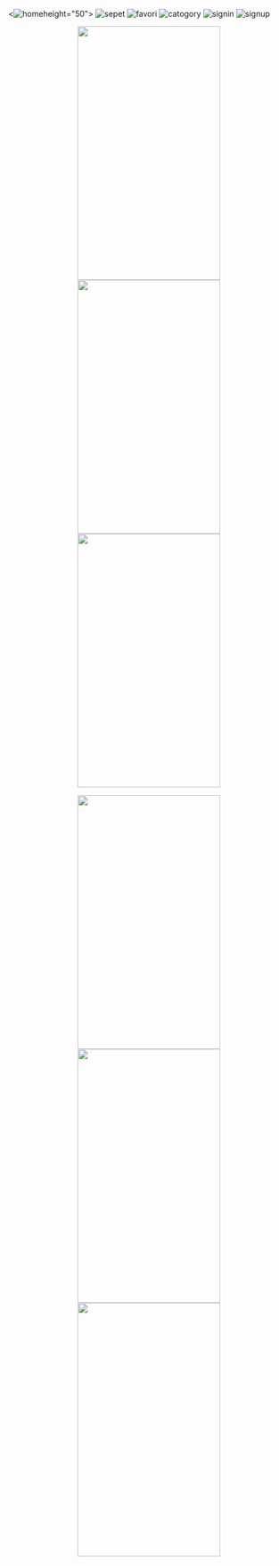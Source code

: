 <![home](https://user-images.githubusercontent.com/74530692/193114197-de5c746b-8bee-4463-a465-61a94aefa498.png)height="50">
![sepet](https://user-images.githubusercontent.com/74530692/193114208-2e1c0205-e59a-4c99-b1eb-76dfe1a9a3e7.png)
![favori](https://user-images.githubusercontent.com/74530692/193114218-93be33aa-a262-4fb2-b1e6-bcabbb4aaf77.png)
![catogory](https://user-images.githubusercontent.com/74530692/193114229-64d2805d-3ada-4a4a-8eb1-1eb5f870a201.png)
![signin](https://user-images.githubusercontent.com/74530692/193114592-ae59d69c-c452-4d61-bff2-6253523e6a92.png)
![signup](https://user-images.githubusercontent.com/74530692/193114596-47879dd6-5b8f-4e39-be01-d0b351b9316c.png)
<p align="center">
  <img src=(https://user-images.githubusercontent.com/74530692/193114197-de5c746b-8bee-4463-a465-61a94aefa498.png) width="256" height="455">
  <img src=(https://user-images.githubusercontent.com/74530692/193114208-2e1c0205-e59a-4c99-b1eb-76dfe1a9a3e7.png) width="256" height="455">
  <img src=(https://user-images.githubusercontent.com/74530692/193114218-93be33aa-a262-4fb2-b1e6-bcabbb4aaf77.png) width="256" height="455">
</p>
<p align="center">
  <img src=(https://user-images.githubusercontent.com/74530692/193114229-64d2805d-3ada-4a4a-8eb1-1eb5f870a201.png) width="256" height="455">
  <img src=(https://user-images.githubusercontent.com/74530692/193114592-ae59d69c-c452-4d61-bff2-6253523e6a92.png) width="256" height="455">
  <img src=(https://user-images.githubusercontent.com/74530692/193114596-47879dd6-5b8f-4e39-be01-d0b351b9316c.png) width="256" height="455">
</p>
